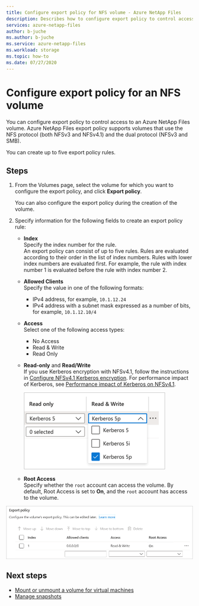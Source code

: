 ```yaml
---
title: Configure export policy for NFS volume - Azure NetApp Files
description: Describes how to configure export policy to control access to an NFS volume using Azure NetApp Files
services: azure-netapp-files
author: b-juche
ms.author: b-juche
ms.service: azure-netapp-files
ms.workload: storage
ms.topic: how-to
ms.date: 07/27/2020
---
```

# Configure export policy for an NFS volume

You can configure export policy to control access to an Azure NetApp Files volume. Azure NetApp Files export policy supports volumes that use the NFS protocol (both NFSv3 and NFSv4.1) and the dual protocol (NFSv3 and SMB). 

You can create up to five export policy rules.

## Steps 

1.	From the Volumes page, select the volume for which you want to configure the export policy, and click **Export policy**. 

    You can also configure the export policy during the creation of the volume.

2.	Specify information for the following fields to create an export policy rule:   
    *  **Index**   
        Specify the index number for the rule.  
        An export policy can consist of up to five rules. Rules are evaluated according to their order in the list of index numbers. Rules with lower index numbers are evaluated first. For example, the rule with index number 1 is evaluated before the rule with index number 2. 

    * **Allowed Clients**   
        Specify the value in one of the following formats:  
        * IPv4 address, for example, `10.1.12.24` 
        * IPv4 address with a subnet mask expressed as a number of bits, for example, `10.1.12.10/4`

    * **Access**  
        Select one of the following access types:  
        * No Access 
        * Read & Write
        * Read Only

    * **Read-only** and **Read/Write**  
        If you use Kerberos encryption with NFSv4.1, follow the instructions in [Configure NFSv4.1 Kerberos encryption](configure-kerberos-encryption.md).  For performance impact of Kerberos, see [Performance impact of Kerberos on NFSv4.1](configure-kerberos-encryption.md#kerberos_performance). 

        ![Kerberos security options](../media/azure-netapp-files/kerberos-security-options.png) 

    * **Root Access**  
        Specify whether the `root` account can access the volume.  By default, Root Access is set to **On**, and the `root` account has access to the volume.

![Export policy](../media/azure-netapp-files/azure-netapp-files-export-policy.png) 



## Next steps 
* [Mount or unmount a volume for virtual machines](azure-netapp-files-mount-unmount-volumes-for-virtual-machines.md)
* [Manage snapshots](azure-netapp-files-manage-snapshots.md)
